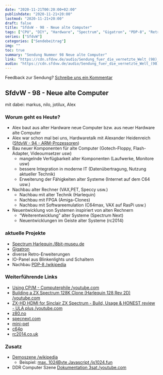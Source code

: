 ```yaml
---
date: "2020-11-21T00:20:00+02:00"
publishdate: "2020-11-21+20:00"
lastmod: "2020-11-21+20:00"
draft: false
title: "SfdvW - 98 - Neue alte Computer"
tags: ["CPU", "DIY", "Hardware", "Spectrum", "Gigatron", "PDP-8", "Retro", "FPGA"]
series: ["SfdvW"]
categories: ["Sendebeitrag"]
img: ""
toc: true
summary: "Sendung Nummer 98 Neue alte Computer"
link: "https://cdn.sfdvw.de/audio/Sendung_fuer_die_vernetzte_Welt_(98)_2020_11_21_Neue_alte_Computer.mp3"
audio: "https://cdn.sfdvw.de/audio/Sendung_fuer_die_vernetzte_Welt_(98)_2020_11_21_Neue_alte_Computer.mp3"
---
```


<div align="center" id="example"></div>
<script src="https://cdn.podlove.org/web-player/embed.js"></script>

Feedback zur Sendung?
[Schreibe uns ein Kommentar](mailto:SfdvW@radiocorax.de)

## SfdvW - 98 - Neue alte Computer
mit dabei: markus, nilo, jotilux, Alex

### Worum geht es Heute?
* Alex baut aus alter Hardware neue Computer bzw. aus neuer Hardware alte Computer
* Alex war schon mal bei uns, Hardwaretalk mit Alexander Heidenreich ([SfdvW - 94 - ARM-Prozessoren](https://sfdvw.de/blog/2020-07/sfdvw-94-arm-prozessoren/))
* Bau neuer Komponenten für alte Computer (Gotech-Floppy, Flash-Adapter, Videoumsetzer usw)
  * mangelnde Verfügbarkeit alter Komponenten (Laufwerke, Monitore usw)
  * bessere Integration in moderne IT (Datenübertragung, Nutzung aktueller Technik)
  * Erweiterung der Fähigkeiten alter Systeme (Internet auf dem C64 usw.)
* Nachbau alter Rechner (VAX,PET, Speccy usw.)
  * Nachbau mit alter Technik (Harlequin)
  * Nachbau mit FPGA (Amiga-Clones)
  * Nachbau mit Softwareemulation (C64max, VAX auf RasPi usw.)
* Neuentwicklung von Systemen inspiriert von alten Rechnern
  * “Weiterentwicklung” alter Systeme (Spectrum Next)
  * Neuentwicklungen im Geiste alter Systeme (rc2014)

### aktuelle Projekte
* [Spectrum Harlequin /8bit-museu.de](https://8bit-museum.de/zx-spectrum-nachbau-superfo-harlequin-rev-g/)
* [Gigatron](https://gigatron.io/)
* diverse Retro-Erweiterungen
* IO-Panel aus Blinkenlights und Schaltern
* Nachbau [PDP-8 /wikipedia](https://de.wikipedia.org/wiki/PDP-8)

### Weiterführende Links
* [Using CP/M - Computerphile /youtube.com](https://www.youtube.com/watch?v=zcH-UK4JPM0)
* [Building a ZX Spectrum 128K Clone (Harlequin 128 Rev 2D) /youtube.com](https://www.youtube.com/watch?v=CgfEhUEvCR0)
* [ZX-HD HDMI for Sinclair ZX Spectrum - Build, Usage & HONEST review - ULA plus /youtube.com](https://www.youtube.com/watch?v=nN9bXtiDmxg)
* [z80.no](https://www.z80.no/)
* [specnext.com](https://www.specnext.com/)
* [mini-pet](https://www.thefuturewas8bit.com/mini-pet.html)
* [c64p](https://www.thefuturewas8bit.com/c64p)
* [rc2014.co.uk](https://rc2014.co.uk/)

### Zusatz
* [Demoszene /wikipedia](https://de.wikipedia.org/wiki/Demoszene)
  * Beispiel: [max. 1024Byte Javascript /js1024.fun](https://js1024.fun/demos/2020)
* DDR Computer Szene [Dokumentation 3sat /youtube.com](https://www.youtube.com/results?search_query=auferstanden+aus+platinen)

<script>
  podlovePlayer('#example', '/blog/sfdvw98.json');
</script>
